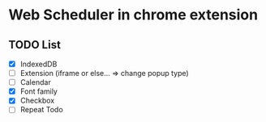 # Web Scheduler in chrome extension

## TODO List

- [x] IndexedDB
- [ ] Extension (iframe or else... => change popup type)
- [ ] Calendar
- [x] Font family
- [x] Checkbox
- [ ] Repeat Todo
